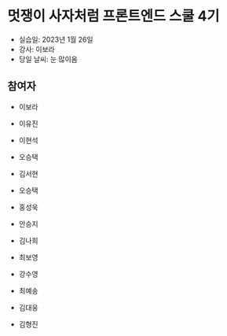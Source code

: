 # 멋쟁이 사자처럼 프론트엔드 스쿨 4기

- 실습일: 2023년 1월 26일
- 강사: 이보라
- 당일 날씨: 눈 많이옴

## 참여자

- 이보라




- 이유진

- 이현석


- 오승택


- 김서현

- 오승택

- 홍성욱






- 안승지

- 김나희

- 최보영

- 강수영

- 최예송

- 김대웅

- 김형진
